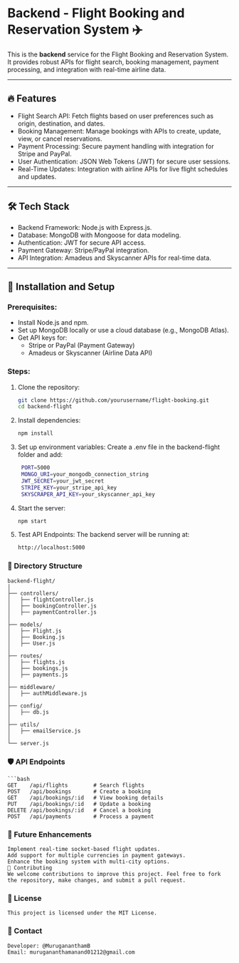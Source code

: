 # Backend - Flight Booking and Reservation System ✈️

This is the **backend** service for the Flight Booking and Reservation System. It provides robust APIs for flight search, booking management, payment processing, and integration with real-time airline data.

---

## 🔥 Features

- Flight Search API: Fetch flights based on user preferences such as origin, destination, and dates.
- Booking Management: Manage bookings with APIs to create, update, view, or cancel reservations.
- Payment Processing: Secure payment handling with integration for Stripe and PayPal.
- User Authentication: JSON Web Tokens (JWT) for secure user sessions.
- Real-Time Updates: Integration with airline APIs for live flight schedules and updates.

---

## 🛠️ Tech Stack

- Backend Framework: Node.js with Express.js.
- Database: MongoDB with Mongoose for data modeling.
- Authentication: JWT for secure API access.
- Payment Gateway: Stripe/PayPal integration.
- API Integration: Amadeus and Skyscanner APIs for real-time data.

---

## 🚀 Installation and Setup

### Prerequisites:
- Install Node.js and npm.
- Set up MongoDB locally or use a cloud database (e.g., MongoDB Atlas).
- Get API keys for:
  - Stripe or PayPal (Payment Gateway)
  - Amadeus or Skyscanner (Airline Data API)

### Steps:

1. Clone the repository:
   ```bash
   git clone https://github.com/yourusername/flight-booking.git
   cd backend-flight
2. Install dependencies:
   ```bash
   npm install
3. Set up environment variables:
    Create a .env file in the backend-flight folder and add:
   ```bash
    PORT=5000
    MONGO_URI=your_mongodb_connection_string
    JWT_SECRET=your_jwt_secret
    STRIPE_KEY=your_stripe_api_key
    SKYSCRAPER_API_KEY=your_skyscanner_api_key
4. Start the server:
   ```bash
   npm start
5. Test API Endpoints:
    The backend server will be running at:
    ```bash
    http://localhost:5000


### 📂 Directory Structure
    backend-flight/
    │
    ├── controllers/       
    │   ├── flightController.js
    │   ├── bookingController.js
    │   ├── paymentController.js
    │
    ├── models/            
    │   ├── Flight.js
    │   ├── Booking.js
    │   ├── User.js
    │
    ├── routes/           
    │   ├── flights.js
    │   ├── bookings.js
    │   ├── payments.js
    │
    ├── middleware/        
    │   ├── authMiddleware.js
    │
    ├── config/           
    │   ├── db.js          
    │
    ├── utils/             
    │   ├── emailService.js
    │
    └── server.js          

### 🛡️ API Endpoints
    ```bash
    GET    /api/flights        # Search flights
    POST   /api/bookings       # Create a booking
    GET    /api/bookings/:id   # View booking details
    PUT    /api/bookings/:id   # Update a booking
    DELETE /api/bookings/:id   # Cancel a booking
    POST   /api/payments       # Process a payment


### 🌟 Future Enhancements
    Implement real-time socket-based flight updates.
    Add support for multiple currencies in payment gateways.
    Enhance the booking system with multi-city options.
    🤝 Contributing
    We welcome contributions to improve this project. Feel free to fork the repository, make changes, and submit a pull request.

### 📜 License
    This project is licensed under the MIT License.

### 📧 Contact
    Developer: @MurugananthamB
    Email: murugananthamanand01212@gmail.com

    
